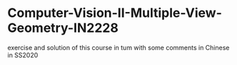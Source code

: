 # Computer-Vision-II-Multiple-View-Geometry-IN2228
exercise and solution of this course in tum with some comments in Chinese in SS2020
